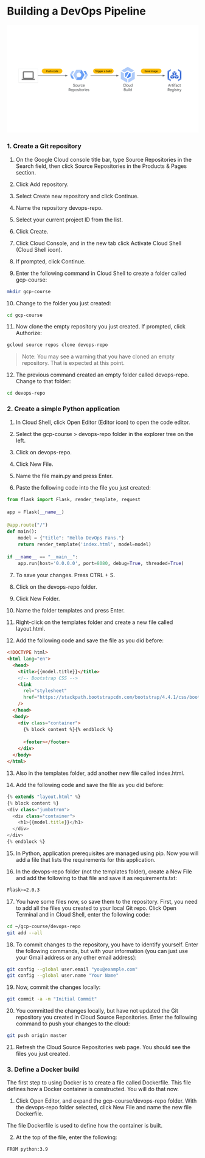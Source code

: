 # Building a DevOps Pipeline

![alt text](image.png)

### 1. Create a Git repository

1. On the Google Cloud console title bar, type Source Repositories in the Search field, then click Source Repositories in the Products & Pages section.

2. Click Add repository.

3. Select Create new repository and click Continue.

4. Name the repository devops-repo.

5. Select your current project ID from the list.

6. Click Create.

7. Click Cloud Console, and in the new tab click Activate Cloud Shell (Cloud Shell icon).

8. If prompted, click Continue.

9. Enter the following command in Cloud Shell to create a folder called gcp-course:

```bash
mkdir gcp-course
```

10. Change to the folder you just created:

```bash
cd gcp-course
```

11. Now clone the empty repository you just created. If prompted, click Authorize:

```bash
gcloud source repos clone devops-repo
```

> Note: You may see a warning that you have cloned an empty repository. That is expected at this point.

12. The previous command created an empty folder called devops-repo. Change to that folder:

```bash
cd devops-repo
```

### 2. Create a simple Python application

1. In Cloud Shell, click Open Editor (Editor icon) to open the code editor.

2. Select the gcp-course > devops-repo folder in the explorer tree on the left.

3. Click on devops-repo.

4. Click New File.

5. Name the file main.py and press Enter.

6. Paste the following code into the file you just created:

```python
from flask import Flask, render_template, request

app = Flask(__name__)

@app.route("/")
def main():
    model = {"title": "Hello DevOps Fans."}
    return render_template('index.html', model=model)

if __name__ == "__main__":
    app.run(host='0.0.0.0', port=8080, debug=True, threaded=True)
```

7. To save your changes. Press CTRL + S.

8. Click on the devops-repo folder.

9. Click New Folder.

10. Name the folder templates and press Enter.

11. Right-click on the templates folder and create a new file called layout.html.

12. Add the following code and save the file as you did before:

```html
<!DOCTYPE html>
<html lang="en">
  <head>
    <title>{{model.title}}</title>
    <!-- Bootstrap CSS -->
    <link
      rel="stylesheet"
      href="https://stackpath.bootstrapcdn.com/bootstrap/4.4.1/css/bootstrap.min.css"
    />
  </head>
  <body>
    <div class="container">
      {% block content %}{% endblock %}

      <footer></footer>
    </div>
  </body>
</html>
```

13. Also in the templates folder, add another new file called index.html.

14. Add the following code and save the file as you did before:

```js
{% extends "layout.html" %}
{% block content %}
<div class="jumbotron">
  <div class="container">
    <h1>{{model.title}}</h1>
  </div>
</div>
{% endblock %}
```

15. In Python, application prerequisites are managed using pip. Now you will add a file that lists the requirements for this application.

16. In the devops-repo folder (not the templates folder), create a New File and add the following to that file and save it as requirements.txt:

```bash
Flask>=2.0.3
```

17. You have some files now, so save them to the repository. First, you need to add all the files you created to your local Git repo. Click Open Terminal and in Cloud Shell, enter the following code:

```bash
cd ~/gcp-course/devops-repo
git add --all
```

18. To commit changes to the repository, you have to identify yourself. Enter the following commands, but with your information (you can just use your Gmail address or any other email address):

```bash
git config --global user.email "you@example.com"
git config --global user.name "Your Name"
```

19. Now, commit the changes locally:

```bash
git commit -a -m "Initial Commit"
```

20. You committed the changes locally, but have not updated the Git repository you created in Cloud Source Repositories. Enter the following command to push your changes to the cloud:

```bash
git push origin master
```

21. Refresh the Cloud Source Repositories web page. You should see the files you just created.

### 3. Define a Docker build

The first step to using Docker is to create a file called Dockerfile. This file defines how a Docker container is constructed. You will do that now.

1. Click Open Editor, and expand the gcp-course/devops-repo folder. With the devops-repo folder selected, click New File and name the new file Dockerfile.

The file Dockerfile is used to define how the container is built.

2. At the top of the file, enter the following:

```bash
FROM python:3.9
```
